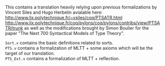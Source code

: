 This contains a translation heavily relying upon previous formalizations by Vincent Siles and Hugo Herbelin avialable here:
http://www.lix.polytechnique.fr/~vsiles/coq/PTSATR.html
http://www.lix.polytechnique.fr/coq/pylons/coq/pylons/contribs/view/PTSATR/trunk
as well as the modifications brought by Simon Boulier for the paper "The Next 700 Syntactical Models of Type Theory".

`Sort.v` contains the basic definitions related to sorts.  
`PTS.v` contains a formalization of MLTT + some axioms which will be the target of our translation.  
`PTS_Ext.v` contains a formalization of MLTT + reflection.
